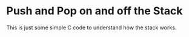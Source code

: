 # Push and Pop on and off the Stack

This is just some simple C code to understand how the stack works.


